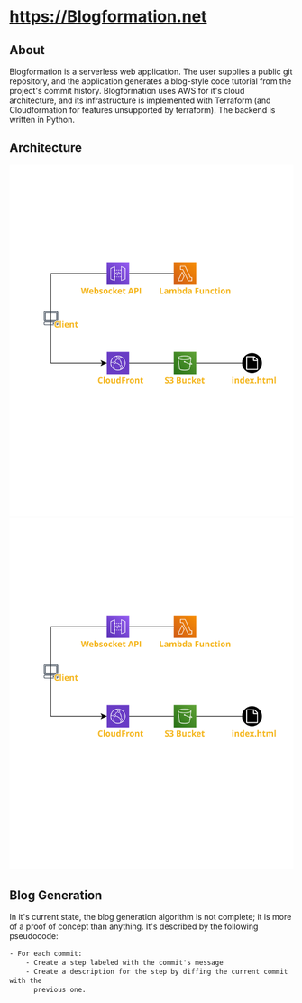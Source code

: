 # https://Blogformation.net

## About

Blogformation is a serverless web application. The user supplies a public git
repository, and the application generates a blog-style code tutorial from the
project's commit history. Blogformation uses AWS for it's cloud architecture, 
and its infrastructure is implemented with Terraform (and Cloudformation for
features unsupported by terraform). The backend is written in Python.

## Architecture

![Alt text](./img/blogformation.svg)
<img src="img/blogformation.svg">


## Blog Generation 

In it's current state, the blog generation algorithm is not complete; it is 
more of a proof of concept than anything. It's described by the following 
pseudocode:

```
- For each commit:
    - Create a step labeled with the commit's message
    - Create a description for the step by diffing the current commit with the 
      previous one.
```